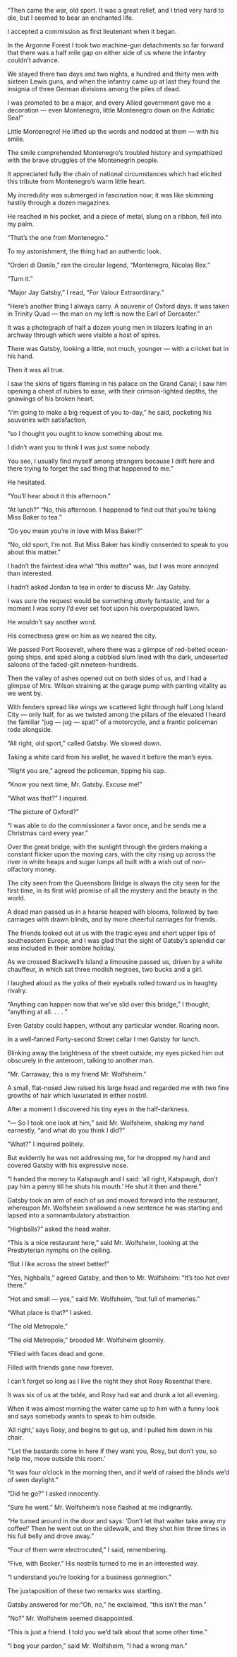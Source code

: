 
“Then came the war, old sport. It was a great relief, and I tried very hard to die, but I seemed to bear an enchanted life.

I accepted a commission as first lieutenant when it began.

In the Argonne Forest I took two machine-gun detachments so far forward that there was a half mile gap on either side of us where the infantry couldn’t advance.

We stayed there two days and two nights, a hundred and thirty men with sixteen Lewis guns, and when the infantry came up at last they found the insignia of three German divisions among the piles of dead.

I was promoted to be a major, and every Allied government gave me a decoration — even Montenegro, little Montenegro down on the Adriatic Sea!”

Little Montenegro! He lifted up the words and nodded at them — with his smile.

The smile comprehended Montenegro’s troubled history and sympathized with the brave struggles of the Montenegrin people.

It appreciated fully the chain of national circumstances which had elicited this tribute from Montenegro’s warm little heart.

My incredulity was submerged in fascination now; it was like skimming hastily through a dozen magazines.

He reached in his pocket, and a piece of metal, slung on a ribbon, fell into my palm.

“That’s the one from Montenegro.”

To my astonishment, the thing had an authentic look.

“Orderi di Danilo,” ran the circular legend, “Montenegro, Nicolas Rex.”

“Turn it.”

“Major Jay Gatsby,” I read, “For Valour Extraordinary.”

“Here’s another thing I always carry. A souvenir of Oxford days. It was taken in Trinity Quad — the man on my left is now the Earl of Dorcaster.”

It was a photograph of half a dozen young men in blazers loafing in an archway through which were visible a host of spires.

There was Gatsby, looking a little, not much, younger — with a cricket bat in his hand.

Then it was all true.

I saw the skins of tigers flaming in his palace on the Grand Canal; I saw him opening a chest of rubies to ease, with their crimson-lighted depths, the gnawings of his broken heart.

“I’m going to make a big request of you to-day,” he said, pocketing his souvenirs with satisfaction,

“so I thought you ought to know something about me.

I didn’t want you to think I was just some nobody.

You see, I usually find myself among strangers because I drift here and there trying to forget the sad thing that happened to me.”

He hesitated.

“You’ll hear about it this afternoon.”

“At lunch?” “No, this afternoon. I happened to find out that you’re taking Miss Baker to tea.”

“Do you mean you’re in love with Miss Baker?”

“No, old sport, I’m not. But Miss Baker has kindly consented to speak to you about this matter.”

I hadn’t the faintest idea what “this matter” was, but I was more annoyed than interested.

I hadn’t asked Jordan to tea in order to discuss Mr. Jay Gatsby.

I was sure the request would be something utterly fantastic, and for a moment I was sorry I’d ever set foot upon his overpopulated lawn.

He wouldn’t say another word.

His correctness grew on him as we neared the city.

We passed Port Roosevelt, where there was a glimpse of red-belted ocean-going ships, and sped along a cobbled slum lined with the dark, undeserted saloons of the faded-gilt nineteen-hundreds.

Then the valley of ashes opened out on both sides of us, and I had a glimpse of Mrs. Wilson straining at the garage pump with panting vitality as we went by.

With fenders spread like wings we scattered light through half Long Island City — only half, for as we twisted among the pillars of the elevated I heard the familiar “jug — jug — spat!” of a motorcycle, and a frantic policeman rode alongside.

“All right, old sport,” called Gatsby. We slowed down.

Taking a white card from his wallet, he waved it before the man’s eyes.

“Right you are,” agreed the policeman, tipping his cap.

“Know you next time, Mr. Gatsby. Excuse me!”

“What was that?” I inquired.

“The picture of Oxford?”

“I was able to do the commissioner a favor once, and he sends me a Christmas card every year.”

Over the great bridge, with the sunlight through the girders making a constant flicker upon the moving cars, with the city rising up across the river in white heaps and sugar lumps all built with a wish out of non-olfactory money.

The city seen from the Queensboro Bridge is always the city seen for the first time, in its first wild promise of all the mystery and the beauty in the world.

A dead man passed us in a hearse heaped with blooms, followed by two carriages with drawn blinds, and by more cheerful carriages for friends.

The friends looked out at us with the tragic eyes and short upper lips of southeastern Europe, and I was glad that the sight of Gatsby’s splendid car was included in their sombre holiday.

As we crossed Blackwell’s Island a limousine passed us, driven by a white chauffeur, in which sat three modish negroes, two bucks and a girl.

I laughed aloud as the yolks of their eyeballs rolled toward us in haughty rivalry.

“Anything can happen now that we’ve slid over this bridge,” I thought; “anything at all. . . . ”

Even Gatsby could happen, without any particular wonder. Roaring noon.

In a well-fanned Forty-second Street cellar I met Gatsby for lunch.

Blinking away the brightness of the street outside, my eyes picked him out obscurely in the anteroom, talking to another man.

“Mr. Carraway, this is my friend Mr. Wolfsheim.”

A small, flat-nosed Jew raised his large head and regarded me with two fine growths of hair which luxuriated in either nostril.

After a moment I discovered his tiny eyes in the half-darkness.

“— So I took one look at him,” said Mr. Wolfsheim, shaking my hand earnestly, “and what do you think I did?”

“What?” I inquired politely.

But evidently he was not addressing me, for he dropped my hand and covered Gatsby with his expressive nose.

“I handed the money to Katspaugh and I said: ‘all right, Katspaugh, don’t pay him a penny till he shuts his mouth.’ He shut it then and there.”

Gatsby took an arm of each of us and moved forward into the restaurant, whereupon Mr. Wolfsheim swallowed a new sentence he was starting and lapsed into a somnambulatory abstraction.

“Highballs?” asked the head waiter.

“This is a nice restaurant here,” said Mr. Wolfsheim, looking at the Presbyterian nymphs on the ceiling.

“But I like across the street better!”

“Yes, highballs,” agreed Gatsby, and then to Mr. Wolfsheim: “It’s too hot over there.”

“Hot and small — yes,” said Mr. Wolfsheim, “but full of memories.”

“What place is that?” I asked.

“The old Metropole.”

“The old Metropole,” brooded Mr. Wolfsheim gloomily.

“Filled with faces dead and gone.

Filled with friends gone now forever.

I can’t forget so long as I live the night they shot Rosy Rosenthal there.

It was six of us at the table, and Rosy had eat and drunk a lot all evening.

When it was almost morning the waiter came up to him with a funny look and says somebody wants to speak to him outside.

‘All right,’ says Rosy, and begins to get up, and I pulled him down in his chair.

“‘Let the bastards come in here if they want you, Rosy, but don’t you, so help me, move outside this room.’

“It was four o’clock in the morning then, and if we’d of raised the blinds we’d of seen daylight.”

“Did he go?” I asked innocently.

“Sure he went.” Mr. Wolfsheim’s nose flashed at me indignantly.

“He turned around in the door and says: ‘Don’t let that waiter take away my coffee!’ Then he went out on the sidewalk, and they shot him three times in his full belly and drove away.”

“Four of them were electrocuted,” I said, remembering.

“Five, with Becker.” His nostrils turned to me in an interested way.

“I understand you’re looking for a business gonnegtion.”

The juxtaposition of these two remarks was startling.

Gatsby answered for me:“Oh, no,” he exclaimed, “this isn’t the man.”

“No?” Mr. Wolfsheim seemed disappointed.

“This is just a friend. I told you we’d talk about that some other time.”

“I beg your pardon,” said Mr. Wolfsheim, “I had a wrong man.”
